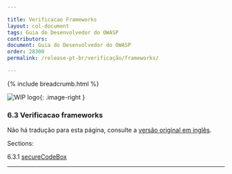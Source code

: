 ```yaml
---

title: Verificacao Frameworks
layout: col-document
tags: Guia do Desenvolvedor do OWASP
contributors:
document: Guia do Desenvolvedor do OWASP
order: 28300
permalink: /release-pt-br/verificação/frameworks/

---
```


{% include breadcrumb.html %}

<style type="text/css">
.image-right {
  height: 180px;
  display: block;
  margin-left: auto;
  margin-right: auto;
  float: right;
}
</style>

![WIP logo](../../../assets/images/dg_wip.png "Trabalho em andamento"){: .image-right }

### 6.3 Verificacao frameworks

Não há tradução para esta página, consulte a [versão original em inglês][release0830].

Sections:

6.3.1 [secureCodeBox](01-secure-codebox.md)  

----

[release0830]: https://github.com/OWASP/www-project-developer-guide/blob/main/draft/08-verification/03-frameworks/toc.md
